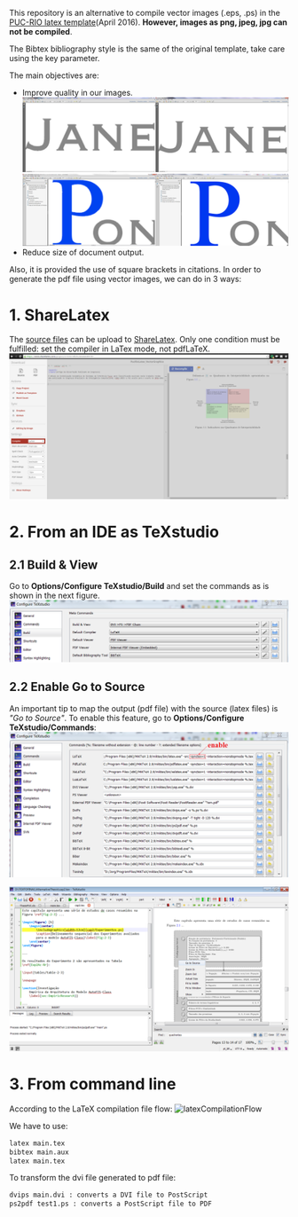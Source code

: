 This repository is an alternative to compile vector images (.eps, .ps) in the [PUC-RIO latex template](http://www.puc-rio.br/ensinopesq/ccpg/apresentacao_ted.html)(April 2016). **However, images as png, jpeg, jpg can not be compiled**.

The Bibtex bibliography style is the same of the original template, take care using the key parameter.

The main objectives are:
- Improve quality in our images.
  ![resolutionComparison](comparison1.png)
  ![resolutionComparison](comparison2.png)
- Reduce size of document output.

Also, it is provided the use of square brackets in citations. In order to generate the pdf file using vector images, we can do in 3 ways:

# 1. ShareLatex
The [source files](https://github.com/warderm6/PucRioLatex_VectorGraphics/tree/master/sourceFiles) can be upload to [ShareLatex](https://www.sharelatex.com/). Only one condition must be fulfilled: set the compiler in LaTex mode, not pdfLaTeX.
![buildDocument](ShareLatex.png)

# 2. From an IDE as TeXstudio
## 2.1 Build & View
Go to **Options/Configure TeXstudio/Build** and set the commands as is shown in the next figure.
![buildDocument](TeXstudioBuild.png)

## 2.2 Enable Go to Source
An important tip to map the output (pdf file) with the source (latex files) is *"Go to Source"*. To enable this feature, go to **Options/Configure TeXstudio/Commands**:
![enableGoToSource](TeXstudioCommands.png)

![GoToSource](GoToSource.png)

# 3. From command line

According to the LaTeX compilation file flow:
![latexCompilationFlow](https://www.sharelatex.com/learn-scripts/images/e/ea/Latex-file-flow.png)

We have to use:

```
latex main.tex
bibtex main.aux
latex main.tex
```

To transform the dvi file generated to pdf file:
```
dvips main.dvi : converts a DVI file to PostScript
ps2pdf test1.ps : converts a PostScript file to PDF
```
